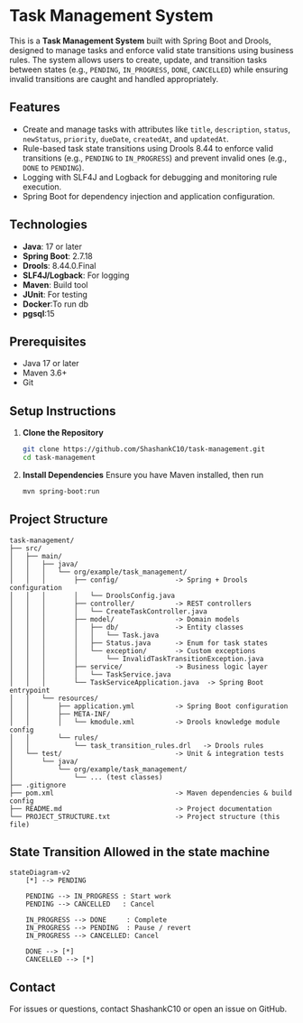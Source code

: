 # Task Management System

This is a **Task Management System** built with Spring Boot and Drools, designed to manage tasks and enforce valid state transitions using business rules. The system allows users to create, update, and transition tasks between states (e.g., `PENDING`, `IN_PROGRESS`, `DONE`, `CANCELLED`) while ensuring invalid transitions are caught and handled appropriately.

## Features
- Create and manage tasks with attributes like `title`, `description`, `status`, `newStatus`, `priority`, `dueDate`, `createdAt`, and `updatedAt`.
- Rule-based task state transitions using Drools 8.44 to enforce valid transitions (e.g., `PENDING` to `IN_PROGRESS`) and prevent invalid ones (e.g., `DONE` to `PENDING`).
- Logging with SLF4J and Logback for debugging and monitoring rule execution.
- Spring Boot for dependency injection and application configuration.

## Technologies
- **Java**: 17 or later
- **Spring Boot**: 2.7.18
- **Drools**: 8.44.0.Final
- **SLF4J/Logback**: For logging
- **Maven**: Build tool
- **JUnit**: For testing
- **Docker**:To run db
- **pgsql**:15

## Prerequisites
- Java 17 or later
- Maven 3.6+
- Git

## Setup Instructions

1. **Clone the Repository**
   ```bash
   git clone https://github.com/ShashankC10/task-management.git
   cd task-management
   ```
2. **Install Dependencies**
   Ensure you have Maven installed, then run
    ```bash
   mvn spring-boot:run
   ```
## Project Structure
```declarative
task-management/
├── src/
│   ├── main/
│   │   ├── java/
│   │   │   └── org/example/task_management/
│   │   │       ├── config/              -> Spring + Drools configuration
│   │   │       │   └── DroolsConfig.java
│   │   │       ├── controller/          -> REST controllers
│   │   │       │   └── CreateTaskController.java
│   │   │       ├── model/               -> Domain models
│   │   │       │   ├── db/              -> Entity classes
│   │   │       │   │   └── Task.java
│   │   │       │   ├── Status.java      -> Enum for task states
│   │   │       │   └── exception/       -> Custom exceptions
│   │   │       │       └── InvalidTaskTransitionException.java
│   │   │       ├── service/             -> Business logic layer
│   │   │       │   └── TaskService.java
│   │   │       └── TaskServiceApplication.java  -> Spring Boot entrypoint
│   │   └── resources/
│   │       ├── application.yml          -> Spring Boot configuration
│   │       ├── META-INF/
│   │       │   └── kmodule.xml          -> Drools knowledge module config
│   │       └── rules/
│   │           └── task_transition_rules.drl   -> Drools rules
│   └── test/                            -> Unit & integration tests
│       └── java/
│           └── org/example/task_management/
│               └── ... (test classes)
├── .gitignore
├── pom.xml                              -> Maven dependencies & build config
├── README.md                            -> Project documentation
└── PROJECT_STRUCTURE.txt                -> Project structure (this file)
```

## State Transition Allowed in the state machine

```mermaid
stateDiagram-v2
    [*] --> PENDING

    PENDING --> IN_PROGRESS : Start work
    PENDING --> CANCELLED   : Cancel

    IN_PROGRESS --> DONE     : Complete
    IN_PROGRESS --> PENDING  : Pause / revert
    IN_PROGRESS --> CANCELLED: Cancel

    DONE --> [*]
    CANCELLED --> [*]
```

## Contact
For issues or questions, contact ShashankC10 or open an issue on GitHub.

